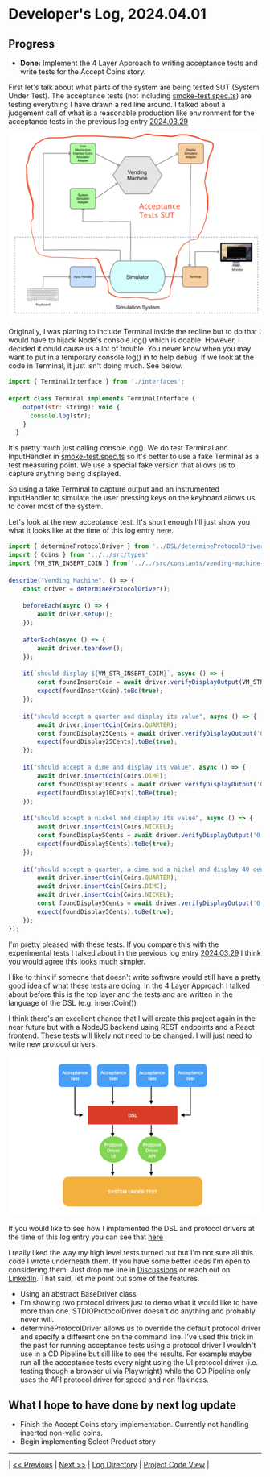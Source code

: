 # Developer's Log, 2024.04.01

## Progress

* __Done:__ Implement the 4 Layer Approach to writing acceptance tests and write tests for the Accept Coins story.

First let's talk about what parts of the system are being tested SUT (System Under Test). The acceptance tests (not including [smoke-test.spec.ts](https://github.com/WoodyB/vending-machine-project/blob/main/test/acceptance/smoke-test.spec.ts)) are testing everything I have drawn a red line around. I talked about a judgement call of what is a reasonable production like environment for the acceptance tests in the previous log entry [2024.03.29](https://github.com/WoodyB/vending-machine-project/blob/main/design/developers-log/2024.03.29.md)

![Acceptance Tests SUT](../acceptance-tests-system-under-test.png)

Originally, I was planing to include Terminal inside the redline but to do that I would have to hijack Node's console.log() which is doable. However, I decided it could cause us a lot of trouble. You never know when you may want to put in a temporary console.log() in to help debug. If we look at the code in Terminal, it just isn't doing much. See below.

``` javascript
import { TerminalInterface } from './interfaces';

export class Terminal implements TerminalInterface {
    output(str: string): void {
      console.log(str);
    }
  }
```

It's pretty much just calling console.log(). We do test Terminal and InputHandler in [smoke-test.spec.ts](https://github.com/WoodyB/vending-machine-project/blob/main/test/acceptance/smoke-test.spec.ts) so it's better to use a fake Terminal as a test measuring point. We use a special fake version that allows us to capture anything being displayed.

So using a fake Terminal to capture output and an instrumented inputHandler to simulate the user pressing keys on the keyboard allows us to cover most of the system.

Let's look at the new acceptance test. It's short enough I'll just show you what it looks like at the time of this log entry here.

``` javascript
import { determineProtocolDriver } from '../DSL/determineProtocolDriver';
import { Coins } from '../../src/types'
import {VM_STR_INSERT_COIN } from '../../src/constants/vending-machine-strings'

describe("Vending Machine", () => {
    const driver = determineProtocolDriver();

    beforeEach(async () => {
        await driver.setup();
    });

    afterEach(async () => {
        await driver.teardown();
    });

    it(`should display ${VM_STR_INSERT_COIN}`, async () => {
        const foundInsertCoin = await driver.verifyDisplayOutput(VM_STR_INSERT_COIN);
        expect(foundInsertCoin).toBe(true);
    });

    it("should accept a quarter and display its value", async () => {
        await driver.insertCoin(Coins.QUARTER);
        const foundDisplay25Cents = await driver.verifyDisplayOutput('0.25');
        expect(foundDisplay25Cents).toBe(true);
    });

    it("should accept a dime and display its value", async () => {
        await driver.insertCoin(Coins.DIME);
        const foundDisplay10Cents = await driver.verifyDisplayOutput('0.10');
        expect(foundDisplay10Cents).toBe(true);
    });

    it("should accept a nickel and display its value", async () => {
        await driver.insertCoin(Coins.NICKEL);
        const foundDisplay5Cents = await driver.verifyDisplayOutput('0.05');
        expect(foundDisplay5Cents).toBe(true);
    });

    it("should accept a quarter, a dime and a nickel and display 40 cents ", async () => {
        await driver.insertCoin(Coins.QUARTER);
        await driver.insertCoin(Coins.DIME);
        await driver.insertCoin(Coins.NICKEL);
        const foundDisplay5Cents = await driver.verifyDisplayOutput('0.40');
        expect(foundDisplay5Cents).toBe(true);
    });
});
```

I'm pretty pleased with these tests. If you compare this with the experimental tests I talked about in the previous log entry [2024.03.29](https://github.com/WoodyB/vending-machine-project/blob/main/design/developers-log/2024.03.29.md) I think you would agree this looks much simpler.

I like to think if someone that doesn't write software would still have a pretty good idea of what these tests are doing. In the 4 Layer Approach I talked about before this is the top layer and the tests and are written in the language of the DSL (e.g. insertCoin())

I think there's an excellent chance that I will create this project again in the near future but with a NodeJS backend using REST endpoints and a React frontend. These tests will likely not need to be changed. I will just need to write new protocol drivers.

![Four Layer Approach](../four-layer-approach.png)

If you would like to see how I implemented the DSL and protocol drivers at the time of this log entry you can see that [here](https://github.com/WoodyB/vending-machine-project/tree/rc-491/test/DSL)

I really liked the way my high level tests turned out but I'm not sure all this code I wrote underneath them. If you have some better ideas I'm open to considering them. Just drop me line in [Discussions](https://github.com/WoodyB/vending-machine-project/discussions) or reach out on [LinkedIn](https://www.linkedin.com/in/woody-beverley-99a4b716/). That said, let me point out some of the features.

* Using an abstract BaseDriver class
* I'm showing two protocol drivers just to demo what it would like to have more than one. STDIOProtocolDriver doesn't do anything and probably never will.
* determineProtocolDriver allows us to override the default protocol driver and specify a different one on the command line. I've used this trick in the past for running acceptance tests using a protocol driver I wouldn't use in a CD Pipeline but sill like to see the results. For example maybe run all the acceptance tests every night using the UI protocol driver (i.e. testing though a browser ui via Playwright) while the CD Pipeline only uses the API protocol driver for speed and non flakiness.

## What I hope to have done by next log update

* Finish the Accept Coins story implementation. Currently not handling inserted non-valid coins.
* Begin implementing Select Product story

---
| [<< Previous](https://woodyb.github.io/vending-machine-project/design/developers-log/2024.03.29)
| [Next >>](https://woodyb.github.io/vending-machine-project/design/developers-log/2024.04.08)
| [Log Directory](https://woodyb.github.io/vending-machine-project/design/developers-log/Directory-Of-Developers-Logs)
| [Project Code View](https://github.com/WoodyB/vending-machine-project) |
